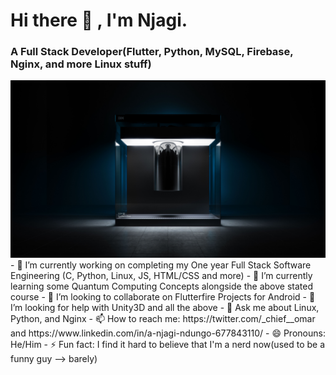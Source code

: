 # Hi there 👋 , I'm Njagi. 
### A Full Stack Developer(Flutter, Python, MySQL, Firebase, Nginx, and more Linux stuff)

<img src="quantum.jpg">
- 🔭 I’m currently working on completing my One year Full Stack Software Engineering (C, Python, Linux, JS, HTML/CSS and more)
- 🌱 I’m currently learning some Quantum Computing Concepts alongside the above stated course
- 👯 I’m looking to collaborate on Flutterfire Projects for Android
- 🤔 I’m looking for help with Unity3D and all the above
- 💬 Ask me about Linux, Python, and Nginx
- 📫 How to reach me: https://twitter.com/_chief__omar and https://www.linkedin.com/in/a-njagi-ndungo-677843110/
- 😄 Pronouns: He/Him
- ⚡ Fun fact: I find it hard to believe that I'm a nerd now(used to be a funny guy --> barely)

